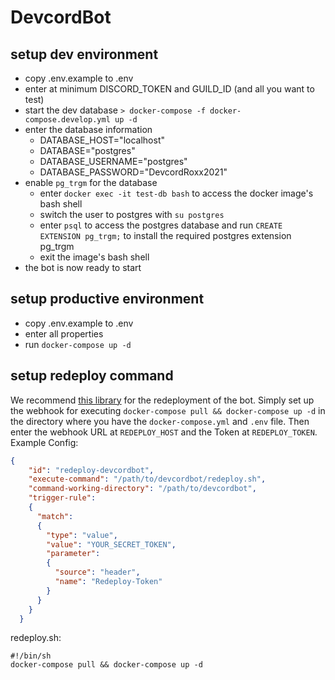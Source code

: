 # DevcordBot

## setup dev environment
- copy .env.example to .env
- enter at minimum DISCORD_TOKEN and GUILD_ID (and all you want to test)
- start the dev database `> docker-compose -f docker-compose.develop.yml up -d`
- enter the database information
  - DATABASE_HOST="localhost"
  - DATABASE="postgres"
  - DATABASE_USERNAME="postgres"
  - DATABASE_PASSWORD="DevcordRoxx2021"
- enable `pg_trgm` for the database
  - enter `docker exec -it test-db bash` to access the docker image's bash shell
  - switch the user to postgres with `su postgres`
  - enter `psql` to access the postgres database and run `CREATE EXTENSION pg_trgm;` to install the required postgres extension pg_trgm
  - exit the image's bash shell
- the bot is now ready to start

## setup productive environment
- copy .env.example to .env
- enter all properties
- run `docker-compose up -d`

## setup redeploy command
We recommend [this library](https://github.com/adnanh/webhook) for the redeployment of the bot. Simply set up the 
webhook for executing `docker-compose pull && docker-compose up -d` in the directory where you have the 
`docker-compose.yml` and `.env` file. Then enter the webhook URL at `REDEPLOY_HOST` and the Token at `REDEPLOY_TOKEN`.
Example Config:
````json
{
    "id": "redeploy-devcordbot",
    "execute-command": "/path/to/devcordbot/redeploy.sh",
    "command-working-directory": "/path/to/devcordbot",
    "trigger-rule":
    {
      "match":
      {
        "type": "value",
        "value": "YOUR_SECRET_TOKEN",
        "parameter":
        {
          "source": "header",
          "name": "Redeploy-Token"
        }
      }
    }
  }
````
redeploy.sh:
```shell script
#!/bin/sh
docker-compose pull && docker-compose up -d
```
